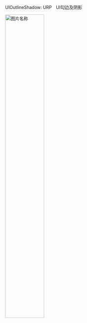 UIOutlineShadow:
URP　UI勾边及阴影

 <img src="https://github.com/springcell/UnityWorking/assets/62659822/5cfd27a6-7fd0-4eff-9536-943bbb83320a.png" width = "50%" alt="图片名称" align=center />
